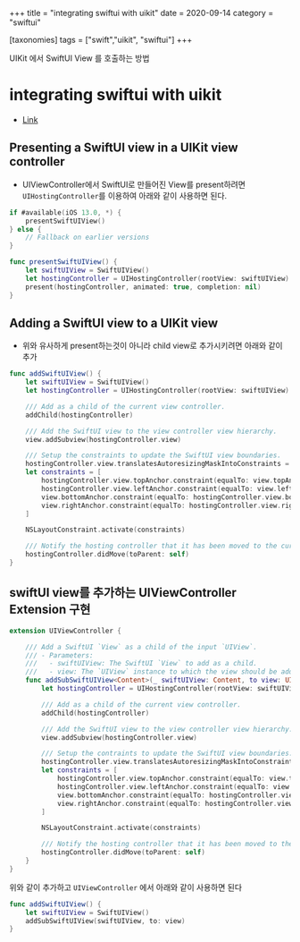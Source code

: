 +++
title = "integrating swiftui with uikit"
date = 2020-09-14
category = "swiftui"

[taxonomies]
tags = ["swift","uikit", "swiftui"]
+++

UIKit 에서 SwiftUI View 를 호출하는 방법
<!-- more -->
# integrating swiftui with uikit
- [Link](https://www.avanderlee.com/swiftui/integrating-swiftui-with-uikit/)

## Presenting a SwiftUI view in a UIKit view controller

- UIViewController에서 SwiftUI로 만들어진 View를 present하려면 `UIHostingController`를 이용하여 아래와 같이 사용하면 된다.

```swift
if #available(iOS 13.0, *) {
    presentSwiftUIView()
} else {
    // Fallback on earlier versions
}

func presentSwiftUIView() {
    let swiftUIView = SwiftUIView()
    let hostingController = UIHostingController(rootView: swiftUIView)
    present(hostingController, animated: true, completion: nil)
}
```

## Adding a SwiftUI view to a UIKit view
- 위와 유사하게 present하는것이 아니라 child view로 추가시키려면 아래와 같이 추가 

```swift
func addSwiftUIView() {
    let swiftUIView = SwiftUIView()
    let hostingController = UIHostingController(rootView: swiftUIView)

    /// Add as a child of the current view controller.
    addChild(hostingController)

    /// Add the SwiftUI view to the view controller view hierarchy.
    view.addSubview(hostingController.view)

    /// Setup the constraints to update the SwiftUI view boundaries.
    hostingController.view.translatesAutoresizingMaskIntoConstraints = false
    let constraints = [
        hostingController.view.topAnchor.constraint(equalTo: view.topAnchor),
        hostingController.view.leftAnchor.constraint(equalTo: view.leftAnchor),
        view.bottomAnchor.constraint(equalTo: hostingController.view.bottomAnchor),
        view.rightAnchor.constraint(equalTo: hostingController.view.rightAnchor)
    ]

    NSLayoutConstraint.activate(constraints)

    /// Notify the hosting controller that it has been moved to the current view controller.
    hostingController.didMove(toParent: self)
}
```

## swiftUI view를 추가하는  UIViewController Extension 구현
```swift
extension UIViewController {

    /// Add a SwiftUI `View` as a child of the input `UIView`.
    /// - Parameters:
    ///   - swiftUIView: The SwiftUI `View` to add as a child.
    ///   - view: The `UIView` instance to which the view should be added.
    func addSubSwiftUIView<Content>(_ swiftUIView: Content, to view: UIView) where Content : View {
        let hostingController = UIHostingController(rootView: swiftUIView)

        /// Add as a child of the current view controller.
        addChild(hostingController)

        /// Add the SwiftUI view to the view controller view hierarchy.
        view.addSubview(hostingController.view)

        /// Setup the contraints to update the SwiftUI view boundaries.
        hostingController.view.translatesAutoresizingMaskIntoConstraints = false
        let constraints = [
            hostingController.view.topAnchor.constraint(equalTo: view.topAnchor),
            hostingController.view.leftAnchor.constraint(equalTo: view.leftAnchor),
            view.bottomAnchor.constraint(equalTo: hostingController.view.bottomAnchor),
            view.rightAnchor.constraint(equalTo: hostingController.view.rightAnchor)
        ]

        NSLayoutConstraint.activate(constraints)

        /// Notify the hosting controller that it has been moved to the current view controller.
        hostingController.didMove(toParent: self)
    }
}
```

위와 같이 추가하고 `UIViewController` 에서 아래와 같이 사용하면 된다
```swift
func addSwiftUIView() {
    let swiftUIView = SwiftUIView()
    addSubSwiftUIView(swiftUIView, to: view)
}
```
